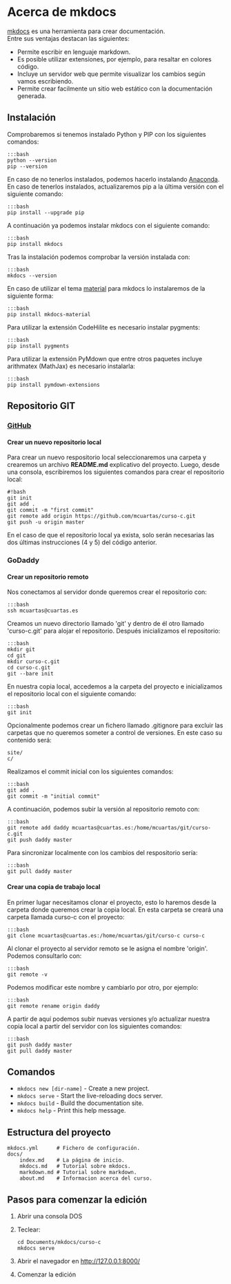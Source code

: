 # Acerca de mkdocs

[mkdocs](http://www.mkdocs.org) es una herramienta para crear documentación.  
Entre sus ventajas destacan las siguientes:

* Permite escribir en lenguaje markdown.
* Es posible utilizar extensiones, por ejemplo, para resaltar en colores código.
* Incluye un servidor web que permite visualizar los cambios según vamos escribiendo.
* Permite crear facilmente un sitio web estático con la documentación generada.

## Instalación

Comprobaremos si tenemos instalado Python y PIP con los siguientes comandos:

	:::bash
	python --version
	pip --version

En caso de no tenerlos instalados, podemos hacerlo instalando [Anaconda](https://anaconda.org/). En caso de tenerlos instalados, actualizaremos pip a la última versión con el siguiente comando:

	:::bash
	pip install --upgrade pip

A continuación ya podemos instalar mkdocs con el siguiente comando:

	:::bash
	pip install mkdocs

Tras la instalación podemos comprobar la versión instalada con:

	:::bash
	mkdocs --version 

En caso de utilizar el tema [material](https://squidfunk.github.io/mkdocs-material/) para mkdocs lo instalaremos de la siguiente forma:

	:::bash
	pip install mkdocs-material

Para utilizar la extensión CodeHilite es necesario instalar pygments:

	:::bash
	pip install pygments

Para utilizar la extensión PyMdown que entre otros paquetes incluye arithmatex (MathJax) es necesario instalarla:

	:::bash
	pip install pymdown-extensions

## Repositorio GIT

### [GitHub](https://github.com)

#### Crear un nuevo repositorio local

Para crear un nuevo respositorio local seleccionaremos una carpeta y crearemos un archivo **README.md** explicativo del proyecto. Luego, desde una consola, escribiremos los siguientes comandos para crear el repositorio local:

	#!bash
	git init
	git add .
	git commit -m "first commit"
	git remote add origin https://github.com/mcuartas/curso-c.git
	git push -u origin master

En el caso de que el repositorio local ya exista, solo serán necesarias las dos últimas instrucciones (4 y 5) del código anterior.

### GoDaddy

#### Crear un repositorio remoto

Nos conectamos al servidor donde queremos crear el repositorio con:

	:::bash
	ssh mcuartas@cuartas.es

Creamos un nuevo directorio llamado 'git' y dentro de él otro llamado 'curso-c.git' para alojar el repositorio. Después inicializamos el repositorio:

	:::bash
	mkdir git
	cd git
	mkdir curso-c.git
	cd curso-c.git
	git --bare init

En nuestra copia local, accedemos a la carpeta del proyecto e inicializamos el repositorio local con el siguiente comando:

	:::bash
	git init

Opcionalmente podemos crear un fichero llamado .gitignore para excluir las carpetas que no queremos someter a control de versiones. En este caso su contenido será:

	site/
	c/

Realizamos el commit inicial con los siguientes comandos:

	:::bash
	git add .
	git commit -m "initial commit"

A continuación, podemos subir la versión al repositorio remoto con:

	:::bash
	git remote add daddy mcuartas@cuartas.es:/home/mcuartas/git/curso-c.git
	git push daddy master

Para sincronizar localmente con los cambios del respositorio sería:

	:::bash
	git pull daddy master

#### Crear una copia de trabajo local

En primer lugar necesitamos clonar el proyecto, esto lo haremos desde la carpeta donde queremos crear la copia local. En esta carpeta se creará una carpeta llamada curso-c con el proyecto:

	:::bash
	git clone mcuartas@cuartas.es:/home/mcuartas/git/curso-c curso-c

Al clonar el proyecto al servidor remoto se le asigna el nombre 'origin'. Podemos consultarlo con:

	:::bash
	git remote -v

Podemos modificar este nombre y cambiarlo por otro, por ejemplo:

	:::bash
	git remote rename origin daddy

A partir de aquí podemos subir nuevas versiones y/o actualizar nuestra copia local a partir del servidor con los siguientes comandos:

	:::bash
	git push daddy master
	git pull daddy master

## Comandos

* `mkdocs new [dir-name]` - Create a new project.
* `mkdocs serve` - Start the live-reloading docs server.
* `mkdocs build` - Build the documentation site.
* `mkdocs help` - Print this help message.

## Estructura del proyecto

    mkdocs.yml    	# Fichero de configuración.
    docs/
        index.md  	# La página de inicio.
        mkdocs.md   # Tutorial sobre mkdocs.
        markdown.md # Tutorial sobre markdown.
        about.md    # Informacion acerca del curso.

## Pasos para comenzar la edición

1. 	Abrir una consola DOS
2. 	Teclear:  

		cd Documents/mkdocs/curso-c
		mkdocs serve

3.  Abrir el navegador en http://127.0.0.1:8000/
4.  Comenzar la edición



